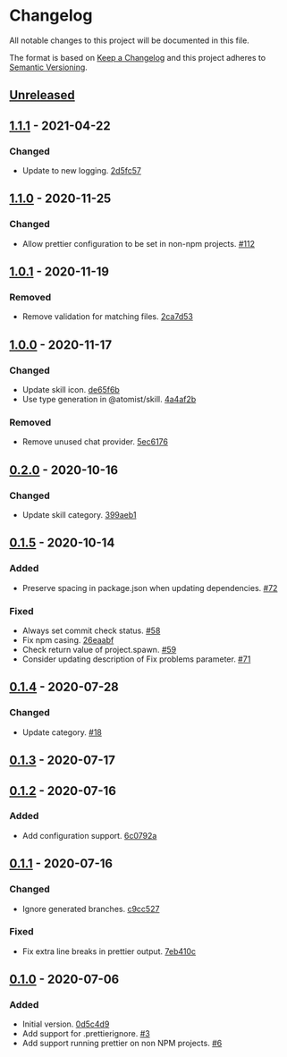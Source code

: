 # Changelog

All notable changes to this project will be documented in this file.

The format is based on [Keep a Changelog](http://keepachangelog.com/)
and this project adheres to [Semantic Versioning](http://semver.org/).

## [Unreleased](https://github.com/atomist-skills/prettier-skill/compare/1.1.1...HEAD)

## [1.1.1](https://github.com/atomist-skills/prettier-skill/compare/1.1.0...1.1.1) - 2021-04-22

### Changed

-   Update to new logging. [2d5fc57](https://github.com/atomist-skills/prettier-skill/commit/2d5fc577749a440d4103f3cc6e7084449edcfcc9)

## [1.1.0](https://github.com/atomist-skills/prettier-skill/compare/1.0.1...1.1.0) - 2020-11-25

### Changed

-   Allow prettier configuration to be set in non-npm projects. [#112](https://github.com/atomist-skills/prettier-skill/issues/112)

## [1.0.1](https://github.com/atomist-skills/prettier-skill/compare/1.0.0...1.0.1) - 2020-11-19

### Removed

-   Remove validation for matching files. [2ca7d53](https://github.com/atomist-skills/prettier-skill/commit/2ca7d53fcdddab72062bb0b495fd4270d7103056)

## [1.0.0](https://github.com/atomist-skills/prettier-skill/compare/0.2.0...1.0.0) - 2020-11-17

### Changed

-   Update skill icon. [de65f6b](https://github.com/atomist-skills/prettier-skill/commit/de65f6bf7a87268b4830dd40fe36e0303e1f9e5b)
-   Use type generation in @atomist/skill. [4a4af2b](https://github.com/atomist-skills/prettier-skill/commit/4a4af2bde91a0edc09db73419467f1884f14c48e)

### Removed

-   Remove unused chat provider. [5ec6176](https://github.com/atomist-skills/prettier-skill/commit/5ec6176be792784225e4bc6081bd595b1bc3a3b9)

## [0.2.0](https://github.com/atomist-skills/prettier-skill/compare/0.1.5...0.2.0) - 2020-10-16

### Changed

-   Update skill category. [399aeb1](https://github.com/atomist-skills/prettier-skill/commit/399aeb16840d14049988e5dbeea14bb57d5dcfa9)

## [0.1.5](https://github.com/atomist-skills/prettier-skill/compare/0.1.4...0.1.5) - 2020-10-14

### Added

-   Preserve spacing in package.json when updating dependencies. [#72](https://github.com/atomist-skills/prettier-skill/issues/72)

### Fixed

-   Always set commit check status. [#58](https://github.com/atomist-skills/prettier-skill/issues/58)
-   Fix npm casing. [26eaabf](https://github.com/atomist-skills/prettier-skill/commit/26eaabfd54f1d03d875db7f3c115993651516a43)
-   Check return value of project.spawn. [#59](https://github.com/atomist-skills/prettier-skill/issues/59)
-   Consider updating description of Fix problems parameter. [#71](https://github.com/atomist-skills/prettier-skill/issues/71)

## [0.1.4](https://github.com/atomist-skills/prettier-skill/compare/0.1.3...0.1.4) - 2020-07-28

### Changed

-   Update category. [#18](https://github.com/atomist-skills/prettier-skill/issues/18)

## [0.1.3](https://github.com/atomist-skills/prettier-skill/compare/0.1.2...0.1.3) - 2020-07-17

## [0.1.2](https://github.com/atomist-skills/prettier-skill/compare/0.1.1...0.1.2) - 2020-07-16

### Added

-   Add configuration support. [6c0792a](https://github.com/atomist-skills/prettier-skill/commit/6c0792a02df9813a584c74e70fffe6803d7eee88)

## [0.1.1](https://github.com/atomist-skills/prettier-skill/compare/0.1.0...0.1.1) - 2020-07-16

### Changed

-   Ignore generated branches. [c9cc527](https://github.com/atomist-skills/prettier-skill/commit/c9cc527ee9958b942c976567b623d1125bc95b25)

### Fixed

-   Fix extra line breaks in prettier output. [7eb410c](https://github.com/atomist-skills/prettier-skill/commit/7eb410c21cf185d46b249a0ea8b97c82322c4e07)

## [0.1.0](https://github.com/atomist-skills/prettier-skill/tree/0.1.0) - 2020-07-06

### Added

-   Initial version. [0d5c4d9](https://github.com/atomist-skills/prettier-skill/commit/0d5c4d90acb24e3b8bcf5c7438d71178eeb770bc)
-   Add support for .prettierignore. [#3](https://github.com/atomist-skills/prettier-skill/issues/3)
-   Add support running prettier on non NPM projects. [#6](https://github.com/atomist-skills/prettier-skill/issues/6)
